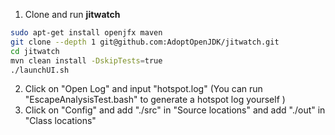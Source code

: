 1. Clone and run **jitwatch**

```bash
sudo apt-get install openjfx maven       
git clone --depth 1 git@github.com:AdoptOpenJDK/jitwatch.git
cd jitwatch
mvn clean install -DskipTests=true
./launchUI.sh
```

2. Click on "Open Log" and input "hotspot.log" (You can run "EscapeAnalysisTest.bash" to generate a hotspot log yourself )
3. Click on "Config" and add "./src" in "Source locations" and add "./out" in "Class locations"
